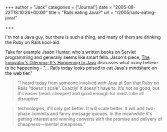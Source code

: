 +++
author = "Jack"
categories = ["Journal"]
date = "2005-08-22T18:10:26+00:00"
title = "Rails eating Java?"
url = "/2005/rails-eating-java/"

+++

I'm not a Java guy, but there is such a thing, and many of them are drinking the Ruby on Rails kool-aid.

Take for example Jason Hunter, who's written books on Servlet programming and generally seems like smart fella. Jason's piece, [The Innovator's Dilemma: It's Happening to Java][1] discusses what many believe to be happening &#8211; "&#8230; Rails today looks poised to eat Java's mindshare on the web tier."

> 
> 
> "I heard today from someone involved with Java at Sun that Ruby on Rails "doesn't scale". Exactly! It doesn't have to. It's not as good, but it's easier (read: cheaper) and good enough for most. Like all disruptive
  
> 
  
> technologies, it'll only get better. It will scale better. It will add two-phase commits and fancy message queues. In the meanwhile it's getting interest and winning converts with the promise and delivery of cheapness&#8212;mental cheapness."
> 
>

 [1]: http://www.servlets.com/blog/archives/000068.html